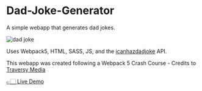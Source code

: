 # Dad-Joke-Generator
<p>A simple webapp that generates dad jokes.</p>

![dad joke](https://user-images.githubusercontent.com/94155478/170229314-2264e7b6-26b4-4b3f-863b-a816b395538b.gif)


<p>Uses Webpack5, HTML, SASS, JS, and the <a href="https://icanhazdadjoke.com/api">icanhazdadjoke</a> API.</p>
<p>This webapp was created following a Webpack 5 Crash Course - Credits to <a href="https://www.youtube.com/watch?v=IZGNcSuwBZs">Traversy Media</a></p>
<a href="https://dadjokessgenerator.netlify.app/">👉🏻 Live Demo</a>
